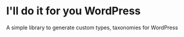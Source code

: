 # I'll do it for you WordPress

A simple library to generate custom types, taxonomies for WordPress
